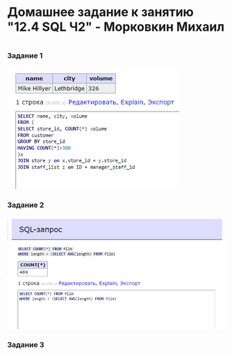 # Домашнее задание к занятию "12.4 SQL Ч2" - Морковкин Михаил
#
### Задание 1
![alt text](https://github.com/pseudowind/gitlab-hw/blob/main/img/12.4/1.png)
### Задание 2
![alt text](https://github.com/pseudowind/gitlab-hw/blob/main/img/12.4/2.png)
### Задание 3

